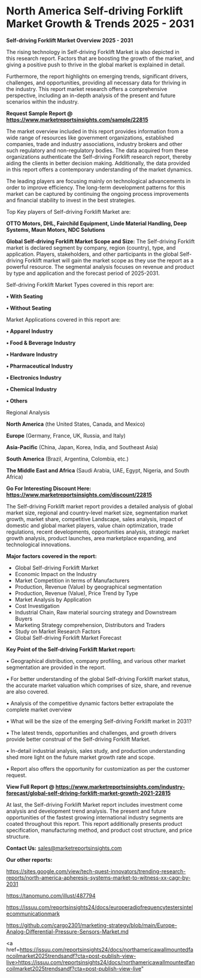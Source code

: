 # North America Self-driving Forklift Market Growth & Trends 2025 - 2031

<Strong> Self-driving Forklift Market Overview 2025 - 2031</strong>

The rising technology in Self-driving Forklift Market is also depicted in this research report. Factors that are boosting the growth of the market, and giving a positive push to thrive in the global market is explained in detail.

Furthermore, the report highlights on emerging trends, significant drivers, challenges, and opportunities, providing all necessary data for thriving in the industry. This report market research offers a comprehensive perspective, including an in-depth analysis of the present and future scenarios within the industry.

<strong>Request Sample Report @ <a href=https://www.marketreportsinsights.com/sample/22815>https://www.marketreportsinsights.com/sample/22815</a></strong>

The market overview included in this report provides information from a wide range of resources like government organizations, established companies, trade and industry associations, industry brokers and other such regulatory and non-regulatory bodies. The data acquired from these organizations authenticate the Self-driving Forklift research report, thereby aiding the clients in better decision making. Additionally, the data provided in this report offers a contemporary understanding of the market dynamics.

The leading players are focusing mainly on technological advancements in order to improve efficiency. The long-term development patterns for this market can be captured by continuing the ongoing process improvements and financial stability to invest in the best strategies.

Top Key players of Self-driving Forklift Market are:

<strong>OTTO Motors, DHL, Fairchild Equipment, Linde Material Handling, Deep Systems, Maun Motors, NDC Solutions</strong>

<strong><b>Global Self-driving Forklift Market Scope and Size:</b></strong>
The Self-driving Forklift market is declared segment by company, region (country), type, and application. Players, stakeholders, and other participants in the global Self-driving Forklift market will gain the market scope as they use the report as a powerful resource. The segmental analysis focuses on revenue and product by type and application and the forecast period of 2025-2031.

Self-driving Forklift Market Types covered in this report are:

<strong>• With Seating

• Without Seating</strong>

Market Applications covered in this report are:

<strong>• Apparel Industry

• Food & Beverage Industry

• Hardware Industry

• Pharmaceutical Industry

• Electronics Industry

• Chemical Industry

• Others</strong> 

Regional Analysis

<strong>North America</strong> (the United States, Canada, and Mexico)

<strong>Europe</strong> (Germany, France, UK, Russia, and Italy)

<strong>Asia-Pacific</strong> (China, Japan, Korea, India, and Southeast Asia)

<strong>South America</strong> (Brazil, Argentina, Colombia, etc.)

<strong>The Middle East and Africa</strong> (Saudi Arabia, UAE, Egypt, Nigeria, and South Africa)

<strong>Go For Interesting Discount Here: <a href=https://www.marketreportsinsights.com/discount/22815>https://www.marketreportsinsights.com/discount/22815</a></strong>

The Self-driving Forklift market report provides a detailed analysis of global market size, regional and country-level market size, segmentation market growth, market share, competitive Landscape, sales analysis, impact of domestic and global market players, value chain optimization, trade regulations, recent developments, opportunities analysis, strategic market growth analysis, product launches, area marketplace expanding, and technological innovations.

<strong><b>Major factors covered in the report:</b></strong>
<ul>
  <li>Global Self-driving Forklift Market </li>
  <li>Economic Impact on the Industry</li>
  <li>Market Competition in terms of Manufacturers</li>
  <li>Production, Revenue (Value) by geographical segmentation</li>
  <li>Production, Revenue (Value), Price Trend by Type</li>
  <li>Market Analysis by Application</li>
  <li>Cost Investigation</li>
  <li>Industrial Chain, Raw material sourcing strategy and Downstream Buyers</li>
  <li>Marketing Strategy comprehension, Distributors and Traders</li>
  <li>Study on Market Research Factors</li>
  <li>Global Self-driving Forklift Market Forecast</li>
</ul>

<strong><b>Key Point of the Self-driving Forklift Market report:</b></strong>

• Geographical distribution, company profiling, and various other market segmentation are provided in the report.

• For better understanding of the global Self-driving Forklift market status, the accurate market valuation which comprises of size, share, and revenue are also covered.

• Analysis of the competitive dynamic factors better extrapolate the complete market overview

• What will be the size of the emerging Self-driving Forklift market in 2031?

• The latest trends, opportunities and challenges, and growth drivers provide better construal of the Self-driving Forklift Market.

• In-detail industrial analysis, sales study, and production understanding shed more light on the future market growth rate and scope.

• Report also offers the opportunity for customization as per the customer request.

<strong><b>View Full Report @ <a href=https://www.marketreportsinsights.com/industry-forecast/global-self-driving-forklift-market-growth-2021-22815>https://www.marketreportsinsights.com/industry-forecast/global-self-driving-forklift-market-growth-2021-22815</a></b></strong>


At last, the Self-driving Forklift Market report includes investment come analysis and development trend analysis. The present and future opportunities of the fastest growing international industry segments are coated throughout this report. This report additionally presents product specification, manufacturing method, and product cost structure, and price structure.

<strong>Contact Us:</strong>
sales@marketreportsinsights.com

<strong>Our other reports:</strong>

<a href=https://sites.google.com/view/tech-quest-innovators/trending-research-reports/north-america-apheresis-systems-market-to-witness-xx-cagr-by-2031>https://sites.google.com/view/tech-quest-innovators/trending-research-reports/north-america-apheresis-systems-market-to-witness-xx-cagr-by-2031</a>

<a href=https://tanomuno.com/illust/487794>https://tanomuno.com/illust/487794</a>

<a href=https://issuu.com/reportsinsights24/docs/europeradiofrequencytestersintelecommunicationmark>https://issuu.com/reportsinsights24/docs/europeradiofrequencytestersintelecommunicationmark</a>

<a href=https://github.com/cargo2301/marketing-strategy/blob/main/Europe-Analog-Differential-Pressure-Sensors-Market.md>https://github.com/cargo2301/marketing-strategy/blob/main/Europe-Analog-Differential-Pressure-Sensors-Market.md</a>

<a href=https://issuu.com/reportsinsights24/docs/northamericawallmountedfancoilmarket2025trendsandf?cta=post-publish-view-live>https://issuu.com/reportsinsights24/docs/northamericawallmountedfancoilmarket2025trendsandf?cta=post-publish-view-live</a>"
